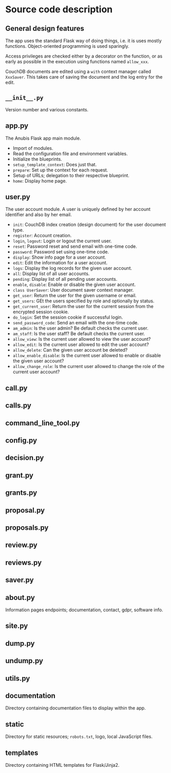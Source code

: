 # Source code description

## General design features

The app uses the standard Flask way of doing things, i.e. it is uses mostly
functions. Object-oriented programming is used sparingly.

Access privileges are checked either by a decorator on the function,
or as early as possible in the execution using functions named `allow_xxx`.

CouchDB documents are edited using a `with` context manager called `XxxSaver`.
This takes care of saving the document and the log entry for the edit.

## `__init__.py`

Version number and various constants.

## app.py

The Anubis Flask app main module.

- Import of modules.
- Read the configuration file and environment variables.
- Initialize the blueprints.
- `setup_template_context`: Does just that.
- `prepare`: Set up the context for each request.
- Setup of URLs; delegation to their respective blueprint.
- `home`: Display home page.

## user.py

The user account module. A user is uniquely defined by her account identifier
and also by her email.

- `init`: CouchDB index creation (design document) for the user document type.
- `register`: Account creation.
- `login`, `logout`: Login or logout the current user.
- `reset`: Password reset and send email with one-time code.
- `password`: Password set using one-time code.
- `display`: Show info page for a user account.
- `edit`: Edit the information for a user account.
- `logs`: Display the log records for the given user account.
- `all`: Display list of all user accounts.
- `pending`: Display list of all pending user accounts.
- `enable`, `disable`: Enable or disable the given user account.
- `class UserSaver`: User document saver context manager.
- `get_user`: Return the user for the given username or email.
- `get_users`: GEt the users specified by role and optionally by status.
- `get_current_user`: Return the user for the current session from the
   encrypted session cookie.
- `do_login`: Set the session cookie if successful login.
- `send_password_code`: Send an email with the one-time code.
- `am_admin`: Is the user admin? Be default checks the current user.
- `am_staff`: Is the user staff? Be default checks the current user.
- `allow_view`: Is the current user allowed to view the user account?
- `allow_edit`: Is the current user allowed to edit the user account?
- `allow_delete`: Can the given user account be deleted?
- `allow_enable_disable`: Is the current user allowed to enable or disable
   the given user account?
- `allow_change_role`: Is the current user allowed to change the role
   of the current user account?

## call.py

## calls.py

## command_line_tool.py

## config.py

## decision.py

## grant.py

## grants.py

## proposal.py

## proposals.py

## review.py

## reviews.py

## saver.py

## about.py

Information pages endpoints; documentation, contact, gdpr, software info.

## site.py

## dump.py

## undump.py

## utils.py

## documentation

Directory containing documentation files to display within the app.

## static

Directory for static resources; `robots.txt`, logo, local JavaScript files.

## templates

Directory containing HTML templates for Flask/Jinja2.
